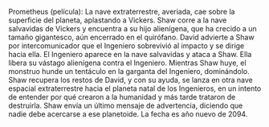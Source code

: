 Prometheus (película): La nave extraterrestre, averiada, cae sobre la superficie del planeta, aplastando a Vickers. Shaw corre a la nave salvavidas de Vickers y encuentra a su hijo alienígena, que ha crecido a un tamaño gigantesco, aún encerrado en el quirófano. David advierte a Shaw por intercomunicador que el Ingeniero sobrevivió al impacto y se dirige hacia ella. El Ingeniero aparece en la nave salvavidas y ataca a Shaw. Ella libera su vástago alienígena contra el Ingeniero. Mientras Shaw huye, el monstruo hunde un tentáculo en la garganta del Ingeniero, dominándolo. Shaw recupera los restos de David, y con su ayuda, se lanza en otra nave espacial extraterrestre hacia el planeta natal de los Ingenieros, en un intento de entender por qué crearon a la humanidad y más tarde trataron de destruirla. Shaw envía un último mensaje de advertencia, diciendo que nadie debe acercarse a ese planetoide. La fecha es año nuevo de 2094.
